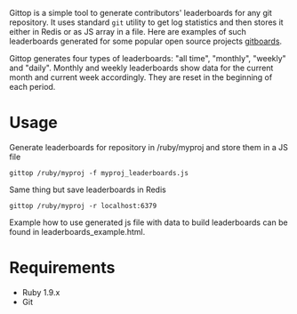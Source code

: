 
Gittop is a simple tool to generate contributors' leaderboards for any git repository. It uses standard `git` utility to get log statistics and then stores it either in Redis or as JS array in a file. Here are examples of such leaderboards generated for some popular open source projects [gitboards](artemyankov.com/gitboards/).  

Gittop generates four types of leaderboards: "all time", "monthly", "weekly" and "daily". Monthly and weekly leaderboards show data for the current month and current week accordingly.
They are reset in the beginning of each period.

Usage
=====
Generate leaderboards for repository in /ruby/myproj and store them in a JS file  

`gittop /ruby/myproj -f myproj_leaderboards.js`

Same thing but save leaderboards in Redis  

`gittop /ruby/myproj -r localhost:6379`

Example how to use generated js file with data to build leaderboards can be found in leaderboards_example.html.

Requirements
============
* Ruby 1.9.x  
* Git  


